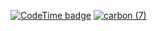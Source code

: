 [![CodeTime badge](https://img.shields.io/endpoint?style=plastic&url=https%3A%2F%2Fapi.codetime.dev%2Fshield%3Fid%3D23851%26project%3D%26in%3D0)](https://codetime.dev)
[![carbon (7)](https://github.com/swadhingithub/swadhingithub/assets/144092840/705e483c-7f29-4d8c-9cc7-2c8784dea7a1)](https://github.com/swadhinbiswas)

